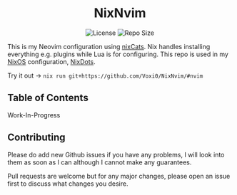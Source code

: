<div align="center">

# NixNvim

</div>

<p align="center">
    <img src="https://img.shields.io/github/license/Voxi0/NixNvim?style=flat-square&logo=Github&label=License&labelColor=black&color=white" alt="License">
    <img src="https://img.shields.io/github/languages/code-size/Voxi0/NixNvim?style=flat-square&logo=Files&label=Size&labelColor=black&color=white" alt="Repo Size">
</p>

This is my Neovim configuration using [nixCats](https://github.com/BirdeeHub/nixCats-nvim). Nix handles installing everything e.g. plugins while Lua is for configuring.
This repo is used in my [NixOS](https://nixos.org) configuration, [NixDots](https://github.com/Voxi0/NixDots).

Try it out ->
`nix run git+https://github.com/Voxi0/NixNvim/#nvim`

## Table of Contents
Work-In-Progress

## Contributing
Please do add new Github issues if you have any problems, I will look into them as soon as I can although I cannot make any guarantees.

Pull requests are
welcome but for any major changes, please open an issue first to discuss what changes you desire.
